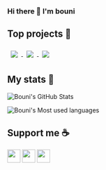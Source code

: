 ### Hi there 👋 I'm bouni

## Top projects :star_struck:

<a href="https://github.com/bouni/kicad-jlcpcb-tools">
  <img align="center" style="margin:0.5rem" src="https://github-readme-stats.vercel.app/api/pin/?username=bouni&repo=kicad-jlcpcb-tools&theme=react" />
</a> <a href="https://github.com/bouni/max-cube-protocol">
  <img align="center" style="margin:0.5rem" src="https://github-readme-stats.vercel.app/api/pin/?username=bouni&repo=max-cube-protocol&theme=react" />
</a> <a href="https://github.com/bouni/matedealer">
  <img align="center" style="margin:0.5rem" src="https://github-readme-stats.vercel.app/api/pin/?username=bouni&matedealer&theme=react" />
</a>

## My stats :rocket:

![Bouni's GitHub Stats](https://github-readme-stats.vercel.app/api?username=bouni&show_icons=true&theme=react)

![Bouni's Most used languages](https://github-readme-stats.vercel.app/api/top-langs/?username=bouni&theme=react)

## Support me :coffee:

<a href="https://ko-fi.com/I3I364QTM" target="_blank"><img src="https://ko-fi.com/img/githubbutton_sm.svg" height="30px"/></a> <a href="https://www.buymeacoffee.com/bouni" target="_blank"><img src="https://www.buymeacoffee.com/assets/img/custom_images/orange_img.png" height="30px"/></a> <a href="https://github.com/sponsors/Bouni" target="_blank"><img src="https://img.shields.io/badge/-Github Sponsor-fafbfc?style=flat&logo=GitHub%20Sponsors" height="30px"/></a>




<!--
**Bouni/bouni** is a ✨ _special_ ✨ repository because its `README.md` (this file) appears on your GitHub profile.

Here are some ideas to get you started:

- 🔭 I’m currently working on ...
- 🌱 I’m currently learning ...
- 👯 I’m looking to collaborate on ...
- 🤔 I’m looking for help with ...
- 💬 Ask me about ...
- 📫 How to reach me: ...
- 😄 Pronouns: ...
- ⚡ Fun fact: ...
-->
